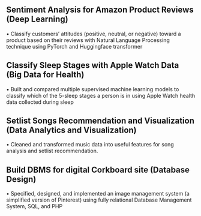 ## Sentiment Analysis for Amazon Product Reviews (Deep Learning)
• Classify customers’ attitudes (positive, neutral, or negative) toward a product based on their reviews with Natural Language Processing technique using PyTorch and Huggingface transformer
## Classify Sleep Stages with Apple Watch Data (Big Data for Health)
• Built and compared multiple supervised machine learning models to classify which of the 5-sleep stages a person is in using Apple Watch health data collected during sleep
## Setlist Songs Recommendation and Visualization (Data Analytics and Visualization)
• Cleaned and transformed music data into useful features for song analysis and setlist recommendation.
## Build DBMS for digital Corkboard site (Database Design)
• Specified, designed, and implemented an image management system (a simplified version of Pinterest) using fully relational Database Management System, SQL, and PHP
